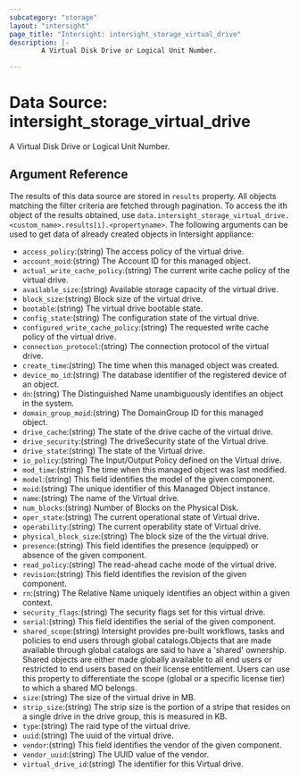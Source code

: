 ```yaml
---
subcategory: "storage"
layout: "intersight"
page_title: "Intersight: intersight_storage_virtual_drive"
description: |-
        A Virtual Disk Drive or Logical Unit Number.

---
```


# Data Source: intersight_storage_virtual_drive
A Virtual Disk Drive or Logical Unit Number.
## Argument Reference
The results of this data source are stored in `results` property.
All objects matching the filter criteria are fetched through pagination.
To access the ith object of the results obtained, use `data.intersight_storage_virtual_drive.<custom_name>.results[i].<propertyname>`.
The following arguments can be used to get data of already created objects in Intersight appliance:
* `access_policy`:(string) The access policy of the virtual drive. 
* `account_moid`:(string) The Account ID for this managed object. 
* `actual_write_cache_policy`:(string) The current write cache policy of the virtual drive. 
* `available_size`:(string) Available storage capacity of the virtual drive. 
* `block_size`:(string) Block size of the virtual drive. 
* `bootable`:(string) The virtual drive bootable state. 
* `config_state`:(string) The configuration state of the virtual drive. 
* `configured_write_cache_policy`:(string) The requested write cache policy of the virtual drive. 
* `connection_protocol`:(string) The connection protocol of the virtual drive. 
* `create_time`:(string) The time when this managed object was created. 
* `device_mo_id`:(string) The database identifier of the registered device of an object. 
* `dn`:(string) The Distinguished Name unambiguously identifies an object in the system. 
* `domain_group_moid`:(string) The DomainGroup ID for this managed object. 
* `drive_cache`:(string) The state of the drive cache of the virtual drive. 
* `drive_security`:(string) The driveSecurity state of the Virtual drive. 
* `drive_state`:(string) The state of the Virtual drive. 
* `io_policy`:(string) The Input/Output Policy defined on the Virtual drive. 
* `mod_time`:(string) The time when this managed object was last modified. 
* `model`:(string) This field identifies the model of the given component. 
* `moid`:(string) The unique identifier of this Managed Object instance. 
* `name`:(string) The name of the Virtual drive. 
* `num_blocks`:(string) Number of Blocks on the Physical Disk. 
* `oper_state`:(string) The current operational state of Virtual drive. 
* `operability`:(string) The current operability state of Virtual drive. 
* `physical_block_size`:(string) The block size of the the virtual drive. 
* `presence`:(string) This field identifies the presence (equipped) or absence of the given component. 
* `read_policy`:(string) The read-ahead cache mode of the virtual drive. 
* `revision`:(string) This field identifies the revision of the given component. 
* `rn`:(string) The Relative Name uniquely identifies an object within a given context. 
* `security_flags`:(string) The security flags set for this virtual drive. 
* `serial`:(string) This field identifies the serial of the given component. 
* `shared_scope`:(string) Intersight provides pre-built workflows, tasks and policies to end users through global catalogs.Objects that are made available through global catalogs are said to have a 'shared' ownership. Shared objects are either made globally available to all end users or restricted to end users based on their license entitlement. Users can use this property to differentiate the scope (global or a specific license tier) to which a shared MO belongs. 
* `size`:(string) The size of the virtual drive in MB. 
* `strip_size`:(string) The strip size is the portion of a stripe that resides on a single drive in the drive group, this is measured in KB. 
* `type`:(string) The raid type of the virtual drive. 
* `uuid`:(string) The uuid of the virtual drive. 
* `vendor`:(string) This field identifies the vendor of the given component. 
* `vendor_uuid`:(string) The UUID value of the vendor. 
* `virtual_drive_id`:(string) The identifier for this Virtual drive. 
 
